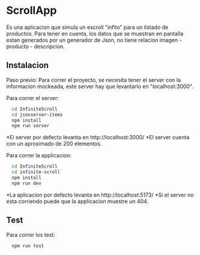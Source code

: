 # ScrollApp

Es una aplicacion que simula un escroll "infito" para un listado de productos.
Para tener en cuenta, los datos que se muestran en pantalla estan generados por un generador de Json, no tiene relacion imagen - producto - descripcion.


## Instalacion

Paso previo: 
Para correr el proyecto, se necesita tener el server con la informacion mockeada, este server hay que levantarlo en "localhost:3000".

Para correr el server:
```bash
  cd InfiniteScroll
  cd jsonserver-items
  npm install
  npm run server
```
*El server por defecto levanta en http://localhost:3000/
*El server cuenta con un aproximado de 200 elementos.

Para correr la applicacion:
```bash
  cd InfiniteScroll
  cd infinite-scroll
  npm install
  npm run dev
```
*La aplicacion por defecto levanta en http://localhost:5173/
*Si el server no esta corriendo puede que la applicacion muestre un 404.

## Test

Para correr los test:
```bash
  npm run test
```
